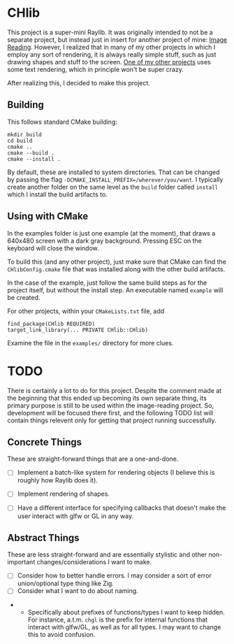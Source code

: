 # CHlib

This project is a super-mini Raylib. It was originally intended to not be a separate project, but instead just in insert for another project of mine: [Image Reading](https://github.com/champso1/image-reading). However, I realized that in many of my other projects in which I employ any sort of rendering, it is always really simple stuff, such as just drawing shapes and stuff to the screen. [One of my other projects](https://github.com/champso1/rubikscube_app_sdl2) uses some text rendering, which in principle won't be super crazy. 

After realizing this, I decided to make this project.

## Building

This follows standard CMake building:

```
mkdir build
cd build
cmake ..
cmake --build .
cmake --install .
```

By default, these are installed to system directories. That can be changed by passing the flag `-DCMAKE_INSTALL_PREFIX=/wherever/you/want`. I typically create another folder on the same level as the `build` folder called `install` which I install the build artifacts to.

## Using with CMake

In the examples folder is just one example (at the moment), that draws a 640x480 screen with a dark gray background. Pressing ESC on the keyboard will close the window.

To build this (and any other project), just make sure that CMake can find the `CHlibConfig.cmake` file that was installed along with the other build artifacts. 

In the case of the example, just follow the same build steps as for the project itself, but without the install step. An executable named `example` will be created.

For other projects, within your `CMakeLists.txt` file, add 

```
find_package(CHlib REQUIRED)
target_link_library(... PRIVATE CHlib::CHlib)
```

Examine the file in the `examples/` directory for more clues.

# TODO

There is certainly a lot to do for this project. Despite the comment made at the beginning that this ended up becoming its own separate thing, its primary purpose is still to be used within the image-reading project. So, development will be focused there first, and the following TODO list will contain things relevent only for getting that project running successfully.


## Concrete Things
These are straight-forward things that are a one-and-done.

- [ ] Implement a batch-like system for rendering objects (I believe this is roughly how Raylib does it).
- [ ] Implement rendering of shapes.
- [ ] Have a different interface for specifying callbacks that doesn't make the user interact with glfw or GL in any way.


## Abstract Things
These are less straight-forward and are essentially stylistic and other non-important changes/considerations I want to make.

- [ ] Consider how to better handle errors. I may consider a sort of error union/optional type thing like Zig.
- [ ] Consider what I want to do about naming.
- * Specifically about prefixes of functions/types I want to keep hidden. For instance, a.t.m. `chgl` is the prefix for internal functions that interact with glfw/GL, as well as for all types. I may want to change this to avoid confusion.
